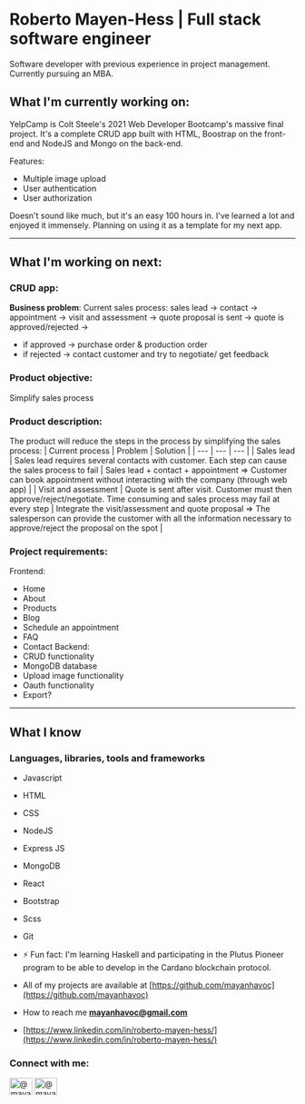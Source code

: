 # Roberto Mayen-Hess | Full stack software engineer 
Software developer with previous experience in project management. Currently pursuing an MBA. 

## What I'm currently working on: 

YelpCamp is Colt Steele's 2021 Web Developer Bootcamp's massive final project. 
It's a complete CRUD app built with HTML, Boostrap on the front-end and NodeJS and Mongo on the back-end.

Features: 
- Multiple image upload
- User authentication
- User authorization

Doesn't sound like much, but it's an easy 100 hours in. I've learned a lot and enjoyed it immensely. Planning on using it as a template for my next app.

---


## What I'm working on next: 
### CRUD app: 
**Business problem**: 
Current sales process: sales lead -> contact -> appointment -> visit and assessment -> quote proposal is sent -> quote is approved/rejected -> 
  - if approved -> purchase order & production order
  - if rejected -> contact customer and try to negotiate/ get feedback

### Product objective: 
Simplify sales process

### Product description: 
The product will reduce the steps in the process by simplifying the sales process:
| Current process | Problem | Solution |
| --- | --- | --- | 
| Sales lead | Sales lead requires several contacts with customer. Each step can cause the sales process to fail | Sales lead + contact + appointment => Customer can book appointment without interacting with the company (through web app) |
| Visit and assessment | Quote is sent after visit. Customer must then approve/reject/negotiate. Time consuming and sales process may fail at every step | Integrate the visit/assessment and quote proposal => The salesperson can provide the customer with all the information necessary to approve/reject the proposal on the spot |

### Project requirements: 
Frontend: 
  - Home
  - About
  - Products
  - Blog
  - Schedule an appointment
  - FAQ
  - Contact
Backend: 
- CRUD functionality
- MongoDB database
- Upload image functionality
- Oauth functionality
- Export? 
---



## What I know

### Languages, libraries, tools and frameworks
- Javascript
- HTML
- CSS
- NodeJS
- Express JS
- MongoDB
- React
- Bootstrap
- Scss
- Git

- ⚡ Fun fact: I'm learning Haskell and participating in the Plutus Pioneer program to be able to develop in the Cardano blockchain protocol. 

- All of my projects are available at [https://github.com/mayanhavoc](https://github.com/mayanhavoc)

- How to reach me **mayanhavoc@gmail.com**

- [https://www.linkedin.com/in/roberto-mayen-hess/](https://www.linkedin.com/in/roberto-mayen-hess/)


<h3 align="left">Connect with me:</h3>
<p align="left">
<a href="https://dev.to/@mayanhavoc" target="blank"><img align="center" src="https://cdn.jsdelivr.net/npm/simple-icons@3.0.1/icons/dev-dot-to.svg" alt="@mayanhavoc" height="30" width="40" /></a>
<a href="https://twitter.com/@mayanhavoc" target="blank"><img align="center" src="https://cdn.jsdelivr.net/npm/simple-icons@3.0.1/icons/twitter.svg" alt="@mayanhavoc" height="30" width="40" /></a>
</p>


